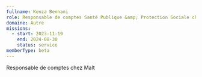 ```yaml
---
fullname: Kenza Bennani
role: Responsable de comptes Santé Publique &amp; Protection Sociale chez Malt
domaine: Autre
missions:
  - start: 2023-11-19
    end: 2024-08-30
    status: service
memberType: beta
---
```


Responsable de comptes chez Malt
